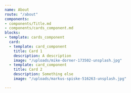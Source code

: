 ```yaml
---
name: About
route: "/about"
components:
- components/Title.md
- components/cards_component.md
blocks:
- template: cards_component
  card:
  - template: card_component
    title: Card 1
    description: A description
    image: "/uploads/mike-dorner-173502-unsplash.jpg"
  - template: card_component
    title: Card 2
    description: Something else
    image: "/uploads/markus-spiske-516263-unsplash.jpg"

---
```

